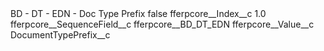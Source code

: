 <?xml version="1.0" encoding="UTF-8"?>
<CustomMetadata xmlns="http://soap.sforce.com/2006/04/metadata" xmlns:xsi="http://www.w3.org/2001/XMLSchema-instance" xmlns:xsd="http://www.w3.org/2001/XMLSchema">
    <label>BD - DT - EDN - Doc Type Prefix</label>
    <protected>false</protected>
    <values>
        <field>fferpcore__Index__c</field>
        <value xsi:type="xsd:double">1.0</value>
    </values>
    <values>
        <field>fferpcore__SequenceField__c</field>
        <value xsi:type="xsd:string">fferpcore__BD_DT_EDN</value>
    </values>
    <values>
        <field>fferpcore__Value__c</field>
        <value xsi:type="xsd:string">DocumentTypePrefix__c</value>
    </values>
</CustomMetadata>
